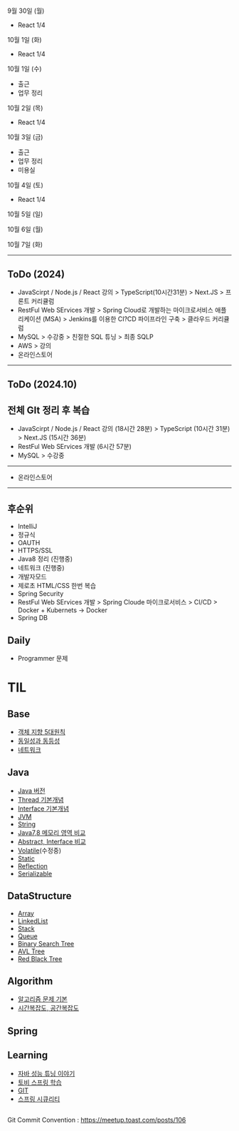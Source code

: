 ##

9월 30일 (월)
- React 1/4


10월 1일 (화)
- React 1/4

10월 1일 (수)
- 출근
- 업무 정리

10월 2일 (목)
- React 1/4

10월 3일 (금)
- 출근
- 업무 정리
- 미용실

10월 4일 (토)
- React 1/4

10월 5일 (일)

10월 6일 (월) 

10월 7일 (화)






---------------------------------------------------------------------------------------------
## ToDo (2024)
* JavaScirpt / Node.js / React 강의 > TypeScript(10시간31분) > Next.JS > 프론트 커리큘럼
* RestFul Web SErvices 개발 > Spring Cloud로 개발하는 마이크로서비스 애플리케이션 (MSA) > Jenkins를 이용한 CI?CD 파이프라인 구축 > 클라우드 커리큘럼 
* MySQL > 수강중 > 친절한 SQL 튜닝 > 최종 SQLP
* AWS > 강의
* 온라인스토어 
---------------------------------------------------------------------------------------------
## ToDo (2024.10)
전체 GIt 정리 후 복습
---------------------------------------------------------------------------------------------
* JavaScirpt / Node.js / React 강의 (18시간 28분) > TypeScript (10시간 31분) > Next.JS (15시간 36분)
* RestFul Web SErvices 개발 (6시간 57분)
* MySQL > 수강중 
---------------------------------------------------------------------------------------------
* 온라인스토어 
---------------------------------------------------------------------------------------------
## 후순위
* IntelliJ
* 정규식
* OAUTH
* HTTPS/SSL
* Java8 정리 (진행중)
* 네트워크 (진행중)
* 개발자모드
* 제로초 HTML/CSS 한번 복습
* Spring Security
* RestFul Web SErvices 개발 > Spring Cloude 마이크로서비스 > CI/CD > Docker + Kubernets -> Docker
* Spring DB
  
## Daily 
  - Programmer 문제





# TIL

## Base
* [객체 지향 5대원칙](01.Base/Solid.md)
* [동일성과 동등성](01.Base/Identical_Equality.md)
* [네트워크](01.Base/Network/)

## Java
* [Java 버전](02.Java/Java_Version.md)
* [Thread 기본개념](02.Java/Thread.md)
* [Interface 기본개념](02.Java/Interface.md)
* [JVM](02.Java/JVM.md)
* [String](02.Java/String.md)
* [Java7,8 메모리 영역 비교](02.Java/Java7_Java8_Memory.md)
* [Abstract, Interface 비교](02.Java/Abstract_Interface.md)
* [Volatile](02.Java/Volatile.md)(수정중)
* [Static](02.Java/Static.md)
* [Reflection](02.Java/Reflection.md)
* [Serializable](02.Java/Serializable.md)

## DataStructure
* [Array](03.DataStructure/Array.md)
* [LinkedList](03.DataStructure/LinkedList.md)
* [Stack](03.DataStructure/Stack.md)
* [Queue](03.DataStructure/Queue.md)
* [Binary Search Tree](03.DataStructure/BinarySearchTree.md)
* [AVL Tree](03.DataStructure/AVLTree.md)
* [Red Black Tree](03.DataStructure/RedBlackTree.md)

## Algorithm
* [알고리즘 문제 기본](04.Algorithm/Basic/)
* [시간복잡도, 공간복잡도](04.Algorithm/TimeSpaceComplexity.md)

## Spring

## Learning

* [자바 성능 튜닝 이야기](06.Learning/JavaTuning)
* [토비 스프링 학습](06.Learning/TobySpring)
* [GIT](06.Learning/GIT)
* [스프링 시큐리티](06.Learning/SpringSecurity)

## 

Git Commit Convention : https://meetup.toast.com/posts/106

